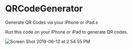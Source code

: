 # QRCodeGenerator
Generate QR Codes via your iPhone or iPad.s

Run this code on your iPhone or iPad to generate QR codes.

![Screen Shot 2019-06-12 at 2 54 55 PM](https://user-images.githubusercontent.com/18748095/59414445-d39d0b80-8dc1-11e9-944e-6115d8465c75.png)
